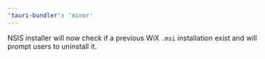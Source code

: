 ```yaml
---
'tauri-bundler': 'minor'
---
```


NSIS installer will now check if a previous WiX `.msi` installation exist and will prompt users to uninstall it.
